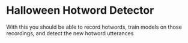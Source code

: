 # Halloween Hotword Detector

With this you should be able to record hotwords, train models on those 
recordings, and detect the new hotword utterances 
